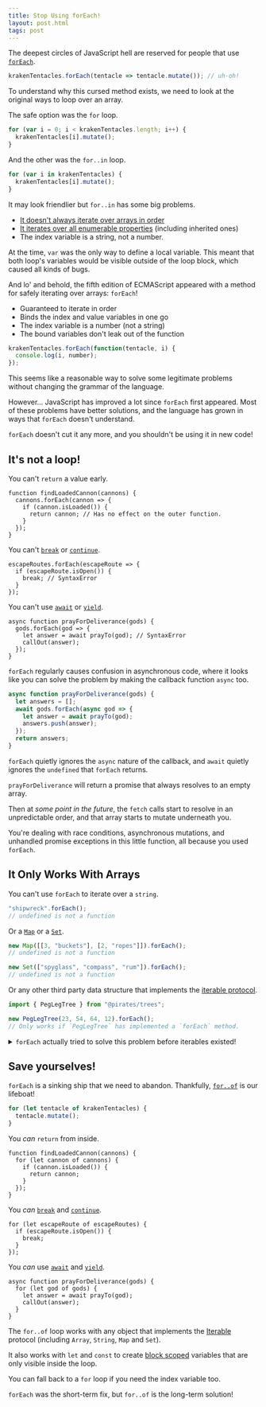 ```yaml
---
title: Stop Using forEach!
layout: post.html
tags: post
---
```


The deepest circles of JavaScript hell are reserved for people that use [`forEach`][for-each].

```js
krakenTentacles.forEach(tentacle => tentacle.mutate()); // uh-oh!
```

To understand why this cursed method exists, we need to look at the original ways to loop over an array.

The safe option was the `for` loop.

```js
for (var i = 0; i < krakenTentacles.length; i++) {
  krakenTentacles[i].mutate();
}
```

And the other was the `for..in` loop.

```js
for (var i in krakenTentacles) {
  krakenTentacles[i].mutate();
}
```

It may look friendlier but `for..in` has some big problems.

- [It doesn't always iterate over arrays in order](https://developer.mozilla.org/en-US/docs/Web/JavaScript/Reference/Statements/for...in#array_iteration_and_for...in)
- [It iterates over all enumerable properties](https://developer.mozilla.org/en-US/docs/Web/JavaScript/Reference/Statements/for...in#iterating_over_own_properties_only) (including inherited ones)
- The index variable is a string, not a number.

At the time, `var` was the only way to define a local variable. This meant that both loop's variables would be visible outside of the loop block, which caused all kinds of bugs.

And lo' and behold, the fifth edition of ECMAScript appeared with a method for safely iterating over arrays: `forEach`!

- Guaranteed to iterate in order
- Binds the index and value variables in one go
- The index variable is a number (not a string)
- The bound variables don't leak out of the function

```js
krakenTentacles.forEach(function(tentacle, i) {
  console.log(i, number);
});
```

This seems like a reasonable way to solve some legitimate problems without changing the grammar of the language.

However... JavaScript has improved a lot since `forEach` first appeared. Most of these problems have better solutions, and the language has grown in ways that `forEach` doesn't understand.

`forEach` doesn't cut it any more, and you shouldn't be using it in new code!

## It's not a loop!
You can't `return` a value early.

```js/3
function findLoadedCannon(cannons) {
  cannons.forEach(cannon => {
    if (cannon.isLoaded()) {
      return cannon; // Has no effect on the outer function.
    }
  });
}
```

You can't [`break`][break] or [`continue`][continue].

```js/2
escapeRoutes.forEach(escapeRoute => {
  if (escapeRoute.isOpen()) {
    break; // SyntaxError
  }
});
```

You can't use [`await`][await] or [`yield`][yield].

```js/2
async function prayForDeliverance(gods) {
  gods.forEach(god => {
    let answer = await prayTo(god); // SyntaxError
    callOut(answer);
  });
}
```

`forEach` regularly causes confusion in asynchronous code, where it looks like you can solve the problem by making the callback function `async` too.

```js
async function prayForDeliverance(gods) {
  let answers = [];
  await gods.forEach(async god => {
    let answer = await prayTo(god);
    answers.push(answer);
  });
  return answers;
}
```

`forEach` quietly ignores the `async` nature of the callback, and `await` quietly ignores the `undefined` that `forEach` returns.

`prayForDeliverance` will return a promise that always resolves to an empty array.

Then at _some point in the future_, the `fetch` calls start to resolve in an unpredictable order, and that array starts to mutate underneath you.

You're dealing with race conditions, asynchronous mutations, and unhandled promise exceptions in this little function, all because you used `forEach`.

## It Only Works With Arrays
You can't use `forEach` to iterate over a `string`.

```js
"shipwreck".forEach();
// undefined is not a function
```

Or a [`Map`][map] or a [`Set`][set].

```js
new Map([[3, "buckets"], [2, "ropes"]]).forEach();
// undefined is not a function

new Set(["spyglass", "compass", "rum"]).forEach();
// undefined is not a function
```

Or any other third party data structure that implements the [iterable protocol][iterable].

```js
import { PegLegTree } from "@pirates/trees";

new PegLegTree(23, 54, 64, 12).forEach();
// Only works if `PegLegTree` has implemented a `forEach` method.
```

<details>
  <summary>
  <code>forEach</code> actually tried to solve this problem before iterables existed!
  </summary>

When `forEach` appeared, arrays were not the only thing people needed iterate over. The language designers knew this, and they included the following note [in the specification](https://www.ecma-international.org/wp-content/uploads/ECMA-262_5th_edition_december_2009.pdf):

> _The `forEach` function is intentionally generic; it does not require that its __this__ value be an Array object._
>
> _Therefore it can be transferred to other kinds of objects for use as a method. Whether the `forEach` function can be applied successfully to a host object is implementation-dependent._

Here's an example of "transferring" `forEach` to a string.

```js
Array.prototype.forEach.call("shipwreck", char => {
  console.log(char);
});
```

It works (in an implementation-dependent sense), but it's not pleasant. It's not obvious why the prototypal inheritance model is leaking out into the code.

Behind the scenes it is checking for a numeric `length` property, then attempting to iterate over the indexes.

This means that you get some interesting behaviours when you call `forEach` on an object that's pretending to be an array.

```js
// Don't run this unless you want to crash your browser
Array.prototype.forEach.call({ length: Infinity }, console.log);
```

</details>

## Save yourselves!

`forEach` is a sinking ship that we need to abandon. Thankfully, [`for..of`][for-of] is our lifeboat!

```js
for (let tentacle of krakenTentacles) {
  tentacle.mutate();
}
```

You _can_ `return` from inside.

```js/3
function findLoadedCannon(cannons) {
  for (let cannon of cannons) {
    if (cannon.isLoaded()) {
      return cannon;
    }
  });
}
```

You _can_ [`break`][break] and [`continue`][continue].

```js/2
for (let escapeRoute of escapeRoutes) {
  if (escapeRoute.isOpen()) {
    break;
  }
});
```

You _can_ use [`await`][await] and [`yield`][yield].

```js/2
async function prayForDeliverance(gods) {
  for (let god of gods) {
    let answer = await prayTo(god);
    callOut(answer);
  }
}
```

The `for..of` loop works with any object that implements the [Iterable][iterable] protocol (including `Array`, `String`, `Map` and `Set`).

It also works with `let` and `const` to create [block scoped][block scoping] variables that are only visible inside the loop.

You can fall back to a `for` loop if you need the index variable too.

`forEach` was the short-term fix, but `for..of` is the long-term solution!

[for-each]: https://developer.mozilla.org/en-US/docs/Web/JavaScript/Reference/Global_Objects/Array/forEach
[array-methods]: https://developer.mozilla.org/en-US/docs/Web/JavaScript/Reference/Global_Objects/Array
[reflection]: https://en.wikipedia.org/wiki/Reflective_programming
[break]: https://developer.mozilla.org/en-US/docs/Web/JavaScript/Reference/Statements/break
[continue]: https://developer.mozilla.org/en-US/docs/Web/JavaScript/Reference/Statements/continue
[await]: https://developer.mozilla.org/en-US/docs/Web/JavaScript/Reference/Operators/await
[yield]: https://developer.mozilla.org/en-US/docs/Web/JavaScript/Reference/Operators/yield
[for-of]: https://developer.mozilla.org/en-US/docs/Web/JavaScript/Reference/Statements/for...of
[iterable]: https://developer.mozilla.org/en-US/docs/Web/JavaScript/Reference/Iteration_protocols
[map]: https://developer.mozilla.org/en-US/docs/Web/JavaScript/Reference/Global_Objects/Map
[set]: https://developer.mozilla.org/en-US/docs/Web/JavaScript/Reference/Global_Objects/Set
[nodelist]: https://developer.mozilla.org/en-US/docs/Web/API/NodeList
[typed-arrays]: https://developer.mozilla.org/en-US/docs/Web/JavaScript/Typed_arrays
[block scoping]: https://developer.mozilla.org/en-US/docs/Web/JavaScript/Reference/Statements/let#scoping_rules
